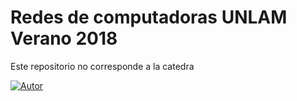 # Redes de computadoras UNLAM Verano 2018

Este repositorio no corresponde a la catedra


[![Autor](https://img.shields.io/badge/Autor%20-Adrian%20Radice-blue.svg)](https://gitlab.com/adrianRadice)
